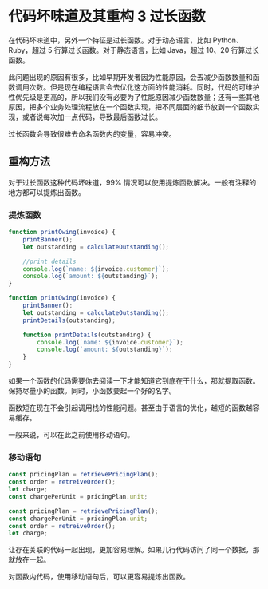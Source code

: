 # 代码坏味道及其重构 3 过长函数

在代码坏味道中，另外一个特征是过长函数。对于动态语言，比如 Python、Ruby，超过 5 行算过长函数。对于静态语言，比如 Java，超过 10、20 行算过长函数。

此问题出现的原因有很多，比如早期开发者因为性能原因，会去减少函数数量和函数调用次数。但是现在编程语言会去优化这方面的性能消耗。同时，代码的可维护性优先级是更高的，所以我们没有必要为了性能原因减少函数数量；还有一些其他原因，把多个业务处理流程放在一个函数实现，把不同层面的细节放到一个函数实现，或者说每次加一点代码，导致最后函数过长。

过长函数会导致很难去命名函数内的变量，容易冲突。

## 重构方法

对于过长函数这种代码坏味道，99% 情况可以使用提炼函数解决。一般有注释的地方都可以提炼出函数。

### 提炼函数

```javascript
function printOwing(invoice) {
	printBanner();　
	let outstanding = calculateOutstanding();　

	//print details　
	console.log(`name: ${invoice.customer}`);
	console.log(`amount: ${outstanding}`);
}

function printOwing(invoice) {
	printBanner();　
	let outstanding = calculateOutstanding();
	printDetails(outstanding);　

	function printDetails(outstanding) {　　
		console.log(`name: ${invoice.customer}`);　
		console.log(`amount: ${outstanding}`);　
	}
}
```

如果一个函数的代码需要你去阅读一下才能知道它到底在干什么，那就提取函数。保持尽量小的函数。同时，小函数要起一个好的名字。

函数短在现在不会引起调用栈的性能问题。甚至由于语言的优化，越短的函数越容易缓存。

一般来说，可以在此之前使用移动语句。

### 移动语句

```javascript
const pricingPlan = retrievePricingPlan(); 
const order = retreiveOrder();
let charge;
const chargePerUnit = pricingPlan.unit;

const pricingPlan = retrievePricingPlan(); 
const chargePerUnit = pricingPlan.unit; 
const order = retreiveOrder();
let charge;
```

让存在关联的代码一起出现，更加容易理解。如果几行代码访问了同一个数据，那就放在一起。

对函数内代码，使用移动语句后，可以更容易提炼出函数。